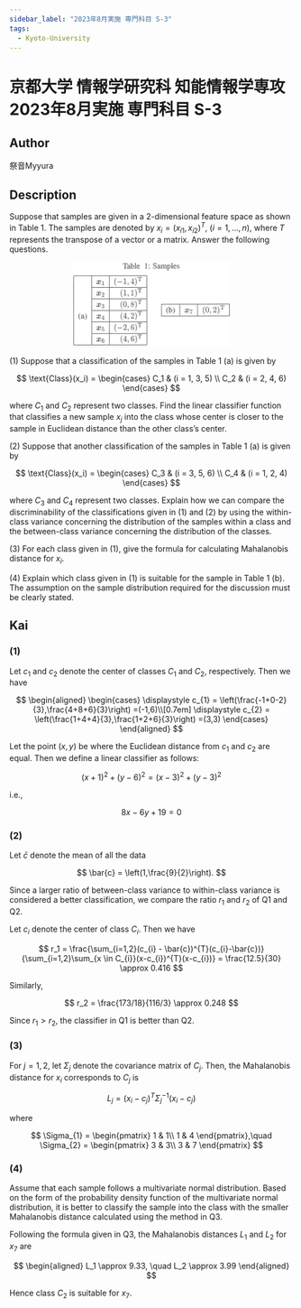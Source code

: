 ```yaml
---
sidebar_label: "2023年8月実施 専門科目 S-3"
tags:
  - Kyoto-University
---
```

# 京都大学 情報学研究科 知能情報学専攻 2023年8月実施 専門科目 S-3

## **Author**
祭音Myyura

## **Description** 
Suppose that samples are given in a 2-dimensional feature space as shown in Table 1.
The samples are denoted by $x_i = (x_{i1}, x_{i2})^T$, $(i = 1, \ldots, n)$, where $T$ represents the transpose of a vector or a matrix. Answer the following questions.

<figure style="text-align:center;">
  <img src="https://raw.githubusercontent.com/Myyura/the_kai_project_assets/main/kakomonn/kyoto_university/informatics/ist_202308_senmon_s_3_p1.png" width="280" height="150" alt=""/>
</figure>

(1) Suppose that a classification of the samples in Table 1 (a) is given by  

$$
   \text{Class}(x_i) =  
   \begin{cases}  
   C_1 & (i = 1, 3, 5) \\  
   C_2 & (i = 2, 4, 6)  
   \end{cases}  
$$

where $C_1$ and $C_2$ represent two classes.
Find the linear classifier function that classifies a new sample $x_j$ into the class whose center is closer to the sample in Euclidean distance than the other class’s center.

(2) Suppose that another classification of the samples in Table 1 (a) is given by  

$$
   \text{Class}(x_i) =  
   \begin{cases}  
   C_3 & (i = 3, 5, 6) \\  
   C_4 & (i = 1, 2, 4)  
   \end{cases}  
$$

where $C_3$ and $C_4$ represent two classes.
Explain how we can compare the discriminability of the classifications given in (1) and (2) by using the within-class variance concerning the distribution of the samples within a class and the between-class variance concerning the distribution of the classes.

(3) For each class given in (1), give the formula for calculating Mahalanobis distance for $x_i$.

(4) Explain which class given in (1) is suitable for the sample in Table 1 (b). 
The assumption on the sample distribution required for the discussion must be clearly stated.

## **Kai**
### (1)
Let $c_1$ and $c_2$ denote the center of classes $C_1$ and $C_2$, respectively. Then we have

$$
\begin{aligned}
\begin{cases}
\displaystyle
c_{1} = \left(\frac{-1+0-2}{3},\frac{4+8+6}{3}\right) =(-1,6)\\[0.7em]
\displaystyle
c_{2} = \left(\frac{1+4+4}{3},\frac{1+2+6}{3}\right) =(3,3)
\end{cases}
\end{aligned}
$$

Let the point $(x,y)$ be where the Euclidean distance from $c_1$ and $c_2$ are equal. Then we define a linear classifier as follows:

$$
(x+1)^{2}+(y-6)^{2} = (x-3)^{2}+(y-3)^{2}
$$

i.e.,

$$
8x-6y+19 = 0
$$

### (2)
Let $\bar{c}$ denote the mean of all the data

$$
\bar{c} = \left(1,\frac{9}{2}\right).
$$

Since a larger ratio of between-class variance to within-class variance is considered a better classification, we compare the ratio $r_1$ and $r_2$ of Q1 and Q2.

Let $c_i$ denote the center of class $C_i$. Then we have

$$
r_1 = \frac{\sum_{i=1,2}(c_{i} - \bar{c})^{T}(c_{i}-\bar{c})}{\sum_{i=1,2}\sum_{x \in C_{i}}(x-c_{i})^{T}(x-c_{i})} = \frac{12.5}{30} \approx 0.416
$$

Similarly,

$$
r_2 = \frac{173/18}{116/3} \approx 0.248
$$

Since $r_1 > r_2$, the classifier in Q1 is better than Q2.

### (3)
For $j=1,2$, let $\Sigma_j$ denote the covariance matrix of $C_j$. Then, the Mahalanobis distance for $x_i$ corresponds to $C_j$ is

$$
L_{j} = (x_{i}-c_{j})^{T}\Sigma_{j}^{-1}(x_{i}-c_{j})
$$

where

$$
\Sigma_{1} =
\begin{pmatrix}
1 & 1\\
1 & 4
\end{pmatrix},\quad
\Sigma_{2} =
\begin{pmatrix}
3 & 3\\
3 & 7
\end{pmatrix}
$$

### (4)
Assume that each sample follows a multivariate normal distribution.
Based on the form of the probability density function of the multivariate normal distribution, it is better to classify the sample into the class with the smaller Mahalanobis distance calculated using the method in Q3.

Following the formula given in Q3, the Mahalanobis distances $L_1$ and $L_2$ for $x_7$ are

$$
\begin{aligned}
    L_1 \approx 9.33, \quad L_2 \approx 3.99
\end{aligned}
$$

Hence class $C_2$ is suitable for $x_7$.
